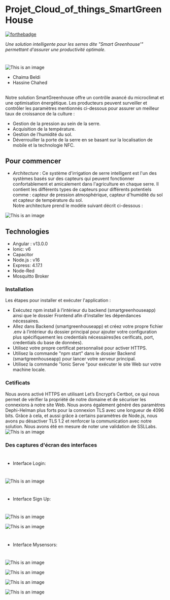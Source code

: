 # Projet_Cloud_of_things_SmartGreenHouse
[![forthebadge](http://forthebadge.com/images/badges/built-with-love.svg)](http://forthebadge.com)

_Une solution intelligente pour les serres dite "Smart Greenhouse'" permettant d'assurer une productivité optimale._
#
![This is an image ](/Frontend/src/assets/icon/crée-par.svg)
- Chaima Beldi
- Hassine Chahed 
##

Notre solution SmartGreenhouse offre un contrôle avancé du microclimat et une optimisation énergétique.
Les producteurs peuvent surveiller et contrôler les paramètres mentionnés ci-dessous pour assurer un meilleur taux de croissance de la culture :
- Gestion de la pression au sein de la serre.
- Acquisition de la température. 
- Gestion de l’humidité du sol.
- Déverrouiller la porte de la serre en se basant sur la localisation de mobile et la technologie NFC.
## Pour commencer

- _Architecture_ : Ce système d'irrigation de serre intelligent est l'un des systèmes basés sur des capteurs qui peuvent fonctionner confortablement 
et amicalement dans l'agriculture en chaque serre. Il contient les différents types de capteurs pour différents potentiels comme :
capteur de pression atmosphérique, capteur d'humidité du sol et capteur de température du sol.                  
Notre architecture prend le modèle suivant décrit ci-dessous :

![This is an image ](/Frontend/src/assets/icon/architecture.PNG)

## Technologies

- Angular : v13.0.0
- Ionic: v6
- Capacitor
- Node.js : v16
- Express: 4.17.1
- Node-Red
- Mosquitto Broker
### Installation

Les étapes pour installer et exécuter l'application :
- Exécutez npm install à l’intérieur du backend (smartgreenhouseapp) ainsi que le dossier Frontend afin d’installer les dépendances nécessaires.
- Allez dans Backend (smartgreenhouseapp) et créez votre propre fichier .env à l’intérieur du dossier principal pour ajouter votre configuration plus spécifiquement les 
credentials nécessaires(les cerificats, port, credentials du base de données).
- Utilisez votre propre certificat personnalisé pour activer HTTPS.
- Utilisez la commande "npm start" dans le dossier Backend (smartgreenhouseapp) pour lancer votre serveur principal.
- Utilisez la commande "Ionic Serve "pour exécuter le site Web sur votre machine locale.
### Cetificats

Nous avons activé HTTPS en utilisant Let’s Encrypt’s Certbot, ce qui nous permet de vérifier la propriété de notre domaine et de sécuriser les connexions à notre site Web.
Nous avons également généré des paramètres Dephi-Helman plus forts pour la connexion TLS avec une longueur de 4096 bits. Grâce à cela, et aussi grâce à certains paramètres de Node.js, nous avons pu désactiver TLS 1.2 et renforcer la communication avec notre solution. Nous avons été en mesure de noter une validation de SSLLabs.
![This is an image ](/Frontend/src/assets/icon/certficat.png)
### Des captures d'écran des interfaces 
#
-  Interface Login:
#
 ![This is an image ](/Frontend/src/assets/icon/loginpage.png)

#
- Interface Sign Up:
#

![This is an image ](/Frontend/src/assets/icon/signup.png)

![This is an image ](/Frontend/src/assets/icon/signup1.png)

#
- Interface Mysensors:
#
![This is an image ](/Frontend/src/assets/icon/homepage.png)


![This is an image ](/Frontend/src/assets/icon/temperature.png)


![This is an image ](/Frontend/src/assets/icon/light.png)

![This is an image ](/Frontend/src/assets/icon/humidity.png)



